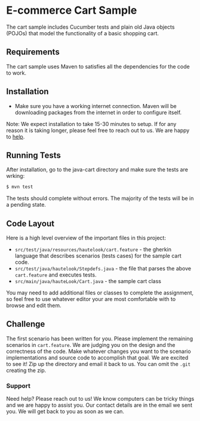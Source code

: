 # E-commerce Cart Sample

The cart sample includes Cucumber tests and plain old Java objects (POJOs) that model the functionality of a basic shopping cart.

## Requirements

The cart sample uses Maven to satisfies all the dependencies for the code to work.

## Installation

   * Make sure you have a working internet connection. Maven will be downloading packages from the internet in order to configure itself.
   
Note: We expect installation to take 15-30 minutes to setup. If for any reason it is taking longer, please feel free to reach out to us. We are happy to [help](#support).

## Running Tests

After installation, go to the java-cart directory and make sure the tests are wrking:

```bash
$ mvn test
```

The tests should complete without errors. The majority of the tests will be in a pending state.

## Code Layout

Here is a high level overview of the important files in this project:

   * `src/test/java/resources/hautelook/cart.feature` - the gherkin language that describes scenarios (tests cases) for the sample cart code.
   * `src/test/java/hautelook/Stepdefs.java` - the file that parses the above `cart.feature` and executes tests.
   * `src/main/java/hauteLook/Cart.java` - the sample cart class

You may need to add additional files or classes to complete the assignment, so feel free to use whatever editor your are most comfortable with to browse and edit them.

## Challenge

The first scenario has been written for you. Please implement the remaining scenarios in `cart.feature`. We are judging you on the design and the correctness of the code. Make whatever changes you want to the scenario implementations and source code to accomplish that goal. We are excited to see it! Zip up the directory and email it back to us. You can omit the `.git` creating the zip.

### Support

Need help? Please reach out to us! We know computers can be tricky things and we are happy to assist you. Our contact details are in the email we sent you. We will get back to you as soon as we can.